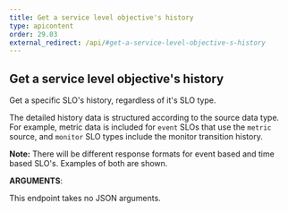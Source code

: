 ```yaml
---
title: Get a service level objective's history
type: apicontent
order: 29.03
external_redirect: /api/#get-a-service-level-objective-s-history
---
```


## Get a service level objective's history

Get a specific SLO's history, regardless of it's SLO type.

The detailed history data is structured according to the source data type. For example, metric data is included
for `event` SLOs that use the `metric` source, and `monitor` SLO types include the monitor transition history.

**Note:** There will be different response formats for event based and time based SLO's.  Examples of both are shown.

**ARGUMENTS**:

This endpoint takes no JSON arguments.
